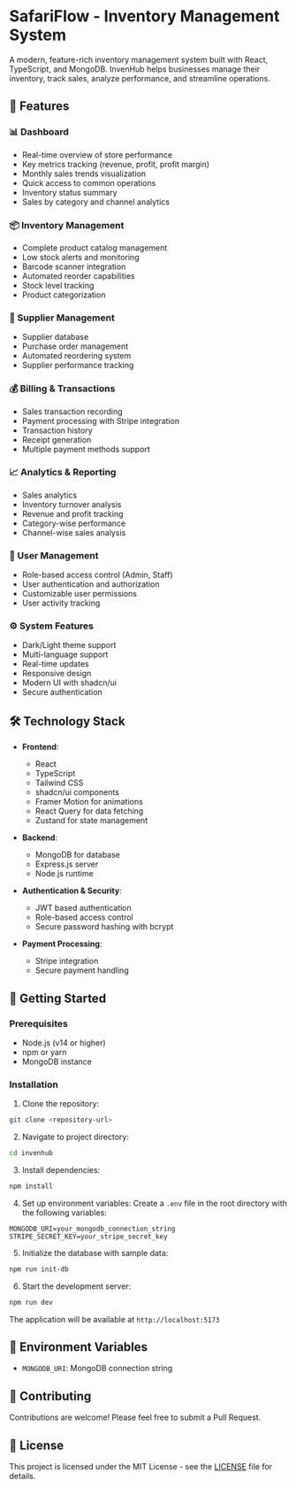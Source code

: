 # SafariFlow - Inventory Management System

A modern, feature-rich inventory management system built with React, TypeScript, and MongoDB. InvenHub helps businesses manage their inventory, track sales, analyze performance, and streamline operations.

## 🌟 Features

### 📊 Dashboard
- Real-time overview of store performance
- Key metrics tracking (revenue, profit, profit margin)
- Monthly sales trends visualization
- Quick access to common operations
- Inventory status summary
- Sales by category and channel analytics

### 📦 Inventory Management
- Complete product catalog management
- Low stock alerts and monitoring
- Barcode scanner integration
- Automated reorder capabilities
- Stock level tracking
- Product categorization

### 🤝 Supplier Management
- Supplier database
- Purchase order management
- Automated reordering system
- Supplier performance tracking

### 💰 Billing & Transactions
- Sales transaction recording
- Payment processing with Stripe integration
- Transaction history
- Receipt generation
- Multiple payment methods support

### 📈 Analytics & Reporting
- Sales analytics
- Inventory turnover analysis
- Revenue and profit tracking
- Category-wise performance
- Channel-wise sales analysis

### 👥 User Management
- Role-based access control (Admin, Staff)
- User authentication and authorization
- Customizable user permissions
- User activity tracking

### ⚙️ System Features
- Dark/Light theme support
- Multi-language support
- Real-time updates
- Responsive design
- Modern UI with shadcn/ui
- Secure authentication

## 🛠️ Technology Stack

- **Frontend**:
  - React
  - TypeScript
  - Tailwind CSS
  - shadcn/ui components
  - Framer Motion for animations
  - React Query for data fetching
  - Zustand for state management

- **Backend**:
  - MongoDB for database
  - Express.js server
  - Node.js runtime

- **Authentication & Security**:
  - JWT based authentication
  - Role-based access control
  - Secure password hashing with bcrypt

- **Payment Processing**:
  - Stripe integration
  - Secure payment handling

## 🚀 Getting Started

### Prerequisites
- Node.js (v14 or higher)
- npm or yarn
- MongoDB instance

### Installation

1. Clone the repository:
```bash
git clone <repository-url>
```

2. Navigate to project directory:
```bash
cd invenhub
```

3. Install dependencies:
```bash
npm install
```

4. Set up environment variables:
Create a `.env` file in the root directory with the following variables:
```env
MONGODB_URI=your_mongodb_connection_string
STRIPE_SECRET_KEY=your_stripe_secret_key
```

5. Initialize the database with sample data:
```bash
npm run init-db
```

6. Start the development server:
```bash
npm run dev
```

The application will be available at `http://localhost:5173`

## 🔐 Environment Variables

- `MONGODB_URI`: MongoDB connection string

## 🤝 Contributing

Contributions are welcome! Please feel free to submit a Pull Request.

## 📄 License

This project is licensed under the MIT License - see the [LICENSE](LICENSE) file for details.
